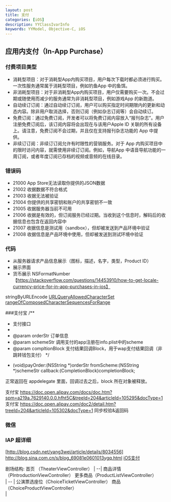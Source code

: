 ```yaml
---
layout: post
title: 支付
categories: [iOS]
description: YYClassIvarInfo
keywords: YYModel, Objective-C, iOS
---
```


## 应用内支付（In-App Purchase）

### 付费项目类型
* 消耗型项目：对于消耗型App内购买项目，用户每次下载时都必须进行购买。一次性服务通常属于消耗型项目，例如钓鱼App 中的鱼饵。
* 非消耗型项目：对于非消耗型App内购买项目，用户仅需要购买一次。不会过期或随使用而减少的服务通常为非消耗型项目，例如游戏App 的新跑道。
* 自动续订订阅：通过自动续订订阅，用户可以购买指定时间期限内的更新和动态内容。除非用户取消选择，否则订阅（例如杂志订阅等）会自动续订。
* 免费订阅：通过免费订阅，开发者可以将免费订阅内容放入“报刊杂志”。用户注册免费订阅后，该订阅内容将会出现在与该用户Apple ID 关联的所有设备上。请注意，免费订阅不会过期，并且仅在支持报刊杂志功能的 App 中提供。
* 非续订订阅：非续订订阅允许有时限性的营销服务。对于 App 内购买项目中的限时访问内容，就需使用非续订订阅。例如，导航App 中语音导航功能的一周订阅，或者年度订阅已存档的视频或音频的在线目录。

### 错误码
* 21000 App Store无法读取你提供的JSON数据
* 21002 收据数据不符合格式
* 21003 收据无法被验证
* 21004 你提供的共享密钥和账户的共享密钥不一致
* 21005 收据服务器当前不可用
* 21006 收据是有效的，但订阅服务已经过期。当收到这个信息时，解码后的收据信息也包含在返回内容中
* 21007 收据信息是测试用（sandbox），但却被发送到产品环境中验证
* 21008 收据信息是产品环境中使用，但却被发送到测试环境中验证

### 代码
* 从服务器请求产品信息展示（图标，描述，名字，类型，Product ID）
* 展示界面
* 货币展示 NSFormatNumber 【https://stackoverflow.com/questions/14453910/how-to-get-locale-currency-price-for-in-app-purchases-in-ios】

stringByURLEncode
[URLQueryAllowedCharacterSet](http://www.jianshu.com/p/ba7523372edf)
[rangeOfComposedCharacterSequencesForRange](http://www.udpwork.com/item/10009.html)

###支付宝
/**
 *  支付接口
 *
 *  @param orderStr       订单信息
 *  @param schemeStr      调用支付的app注册在info.plist中的scheme
 *  @param compltionBlock 支付结果回调Block，用于wap支付结果回调（非跳转钱包支付）
 */
- (void)payOrder:(NSString *)orderStr
      fromScheme:(NSString *)schemeStr
        callback:(CompletionBlock)completionBlock;

正常返回在 appdelegate 里面，回调过去之后，block 所在对象被释放。

支付宝 
https://doc.open.alipay.com/docs/doc.htm?spm=a219a.7629140.0.0.hfht5C&treeId=204&articleId=105295&docType=1 支付宝
https://doc.open.alipay.com/doc2/detail.htm?treeId=204&articleId=105302&docType=1 同步校验&返回码

### 微信


### IAP 超详细
[http://blog.csdn.net/yang3wei/article/details/8034556]
http://blog.sina.com.cn/s/blog_69081e0601013ygq.html
[iOS支付](http://www.jianshu.com/p/5e39c82e23a3)  

剧场结构:
首页 （TheaterViewController）
|                                       --|
商品详情（PIntroductionViewController）    更多商品（ProductListViewController）   
|                                       --
|
公演票选座位（ChoiceTicketViewController）       商品（ChoiceProductViewController）    
|



